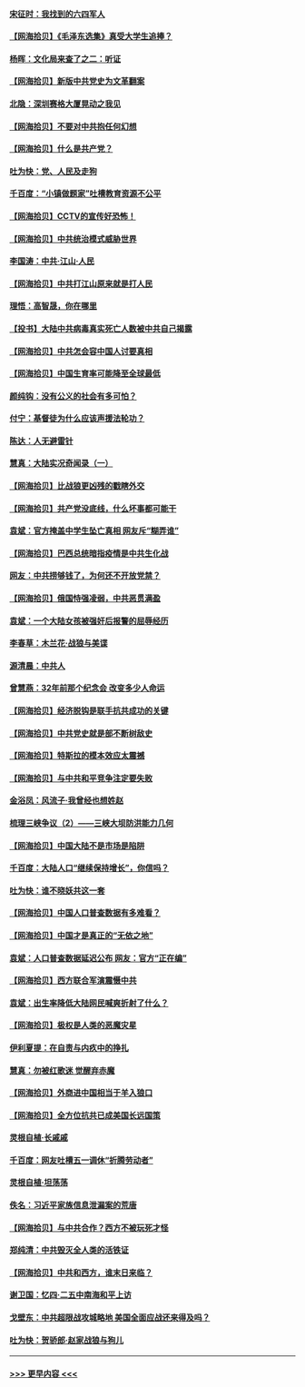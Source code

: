 #### [宋征时：我找到的六四军人](../pages/nsc993/n12970213.md?t=05240452) 
#### [【网海拾贝】《毛泽东选集》真受大学生追捧？](../pages/nsc993/n12968779.md?t=05240452) 
#### [杨晖：文化局来查了之二：听证](../pages/nsc993/n12966528.md?t=05240452) 
#### [【网海拾贝】新版中共党史为文革翻案](../pages/nsc993/n12967526.md?t=05240452) 
#### [北隐：深圳赛格大厦晃动之我见](../pages/nsc993/n12967393.md?t=05240452) 
#### [【网海拾贝】不要对中共抱任何幻想](../pages/nsc993/n12965222.md?t=05240452) 
#### [【网海拾贝】什么是共产党？](../pages/nsc993/n12962781.md?t=05240452) 
#### [吐为快：党、人民及走狗](../pages/nsc993/n12962747.md?t=05240452) 
#### [千百度：“小镇做题家”吐槽教育资源不公平](../pages/nsc993/n12962705.md?t=05240452) 
#### [【网海拾贝】CCTV的宣传好恐怖！](../pages/nsc993/n12959984.md?t=05240452) 
#### [【网海拾贝】中共统治模式威胁世界](../pages/nsc993/n12957622.md?t=05240452) 
#### [李国涛：中共‧江山‧人民](../pages/nsc993/n12957502.md?t=05240452) 
#### [【网海拾贝】中共打江山原来就是打人民](../pages/nsc993/n12954345.md?t=05240452) 
#### [理悟：高智晟，你在哪里](../pages/nsc993/n12953115.md?t=05240452) 
#### [【投书】大陆中共病毒真实死亡人数被中共自己揭露](../pages/nsc993/n12953050.md?t=05240452) 
#### [【网海拾贝】中共怎会容中国人讨要真相](../pages/nsc993/n12952161.md?t=05240452) 
#### [【网海拾贝】中国生育率可能降至全球最低](../pages/nsc993/n12948793.md?t=05240452) 
#### [颜纯钩：没有公义的社会有多可怕？](../pages/nsc993/n12947626.md?t=05240452) 
#### [付宁：基督徒为什么应该声援法轮功？](../pages/nsc993/n12947233.md?t=05240452) 
#### [陈达：人无避雷针](../pages/nsc993/n12947098.md?t=05240452) 
#### [慧真：大陆实况奇闻录（一）](../pages/nsc993/n12945811.md?t=05240452) 
#### [【网海拾贝】比战狼更凶残的戳瞎外交](../pages/nsc993/n12945717.md?t=05240452) 
#### [【网海拾贝】共产党没底线，什么坏事都可能干](../pages/nsc993/n12942090.md?t=05240452) 
#### [袁斌：官方掩盖中学生坠亡真相 网友斥“糊弄谁”](../pages/nsc993/n12942029.md?t=05240452) 
#### [【网海拾贝】巴西总统暗指疫情是中共生化战](../pages/nsc993/n12938999.md?t=05240452) 
#### [网友：中共捞够钱了，为何还不开放党禁？](../pages/nsc993/n12938952.md?t=05240452) 
#### [【网海拾贝】俄国恃强凌弱，中共恶贯满盈](../pages/nsc993/n12936626.md?t=05240452) 
#### [袁斌：一个大陆女孩被强奸后报警的屈辱经历](../pages/nsc993/n12936547.md?t=05240452) 
#### [李春草：木兰花·战狼与美谍](../pages/nsc993/n12935995.md?t=05240452) 
#### [源清晨：中共人](../pages/nsc993/n12935589.md?t=05240452) 
#### [曾慧燕：32年前那个纪念会 改变多少人命运](../pages/nsc993/n12934233.md?t=05240452) 
#### [【网海拾贝】经济脱钩是联手抗共成功的关键](../pages/nsc993/n12934176.md?t=05240452) 
#### [【网海拾贝】中共党史就是部不断树敌史](../pages/nsc993/n12932844.md?t=05240452) 
#### [【网海拾贝】特斯拉的模本效应太震撼](../pages/nsc993/n12925626.md?t=05240452) 
#### [【网海拾贝】与中共和平竞争注定要失败](../pages/nsc993/n12923326.md?t=05240452) 
#### [金浴凤：风流子‧我曾经也想姓赵](../pages/nsc993/n12920911.md?t=05240452) 
#### [梳理三峡争议（2）——三峡大坝防洪能力几何](../pages/nsc993/n12920173.md?t=05240452) 
#### [【网海拾贝】中国大陆不是市场是陷阱](../pages/nsc993/n12920143.md?t=05240452) 
#### [千百度：大陆人口“继续保持增长”，你信吗？](../pages/nsc993/n12918946.md?t=05240452) 
#### [吐为快：谁不晓妖共这一套](../pages/nsc993/n12918941.md?t=05240452) 
#### [【网海拾贝】中国人口普查数据有多难看？](../pages/nsc993/n12917822.md?t=05240452) 
#### [【网海拾贝】中国才是真正的“无依之地”](../pages/nsc993/n12915845.md?t=05240452) 
#### [袁斌：人口普查数据延迟公布 网友：官方“正在编”](../pages/nsc993/n12915748.md?t=05240452) 
#### [【网海拾贝】西方联合军演震慑中共](../pages/nsc993/n12913466.md?t=05240452) 
#### [袁斌：出生率降低大陆网民喊爽折射了什么？](../pages/nsc993/n12913365.md?t=05240452) 
#### [【网海拾贝】极权是人类的恶魔灾星](../pages/nsc993/n12910697.md?t=05240452) 
#### [伊利夏提：在自责与内疚中的挣扎](../pages/nsc993/n12910493.md?t=05240452) 
#### [慧真：勿被红歌迷 觉醒弃赤魔](../pages/nsc993/n12910485.md?t=05240452) 
#### [【网海拾贝】外商进中国相当于羊入狼口](../pages/nsc993/n12908274.md?t=05240452) 
#### [【网海拾贝】全方位抗共已成美国长远国策](../pages/nsc993/n12906878.md?t=05240452) 
#### [灵根自植‧长戚戚](../pages/nsc993/n12905585.md?t=05240452) 
#### [千百度：网友吐槽五一调休“折腾劳动者”](../pages/nsc993/n12905934.md?t=05240452) 
#### [灵根自植‧坦荡荡](../pages/nsc993/n12905562.md?t=05240452) 
#### [佚名：习近平家族信息泄漏案的荒唐](../pages/nsc993/n12904705.md?t=05240452) 
#### [【网海拾贝】与中共合作？西方不被玩死才怪](../pages/nsc993/n12903873.md?t=05240452) 
#### [郑纯清：中共毁灭全人类的活铁证](../pages/nsc993/n12903785.md?t=05240452) 
#### [【网海拾贝】中共和西方，谁末日来临？](../pages/nsc993/n12903482.md?t=05240452) 
#### [谢卫国：忆四‧二五中南海和平上访](../pages/nsc993/n12902192.md?t=05240452) 
#### [戈壁东：中共超限战攻城略地 美国全面应战还来得及吗？](../pages/nsc993/n12902297.md?t=05240452) 
#### [吐为快：贺骄郎‧赵家战狼与狗儿](../pages/nsc993/n12902280.md?t=05240452) 

----
#### [ >>> 更早内容 <<< ](../indexes/nsc993-earlier.md)
